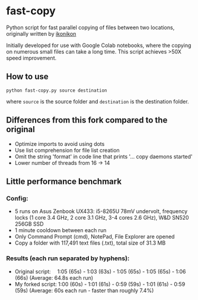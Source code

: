 # fast-copy
Python script for fast parallel copying of files between two locations, originally written by [ikonikon](https://github.com/ikonikon "ikonikon's GitHub Profile")

Initially developed for use with Google Colab notebooks, where the copying on numerous small files can take a long time. This script achieves >50X speed improvement.

## How to use
```
python fast-copy.py source destination
```
where `source` is the source folder and `destination` is the destination folder.

## Differences from this fork compared to the original

* Optimize imports to avoid using dots
* Use list comprehension for file list creation
* Omit the string 'format' in code line that prints '... copy daemons started'
* Lower number of threads from 16 -> 14

## Little performance benchmark

### Config: 
* 5 runs on Asus Zenbook UX433: i5-8265U 78mV undervolt, frequency locks (1 core 3.4 GHz, 2 core 3.1 GHz, 3-4 cores 2.6 GHz), W&D SN520 256GB SSD
* 1 minute cooldown between each run
* Only Command Prompt (cmd), NotePad, File Explorer are opened
* Copy a folder with 117,491 text files (.txt), total size of 31.3 MB

### Results (each run separated by hyphens): 
* Original script:&emsp;&nbsp;1:05 (65s) - 1:03 (63s) - 1:05 (65s) - 1:05 (65s) - 1:06 (66s) (Average: 64.8s each run)
* My forked script: 1:00 (60s) - 1:01 (61s) - 0:59 (59s) - 1:01 (61s) - 0:59 (59s) (Average: 60s each run - faster than roughly 7.4%)
